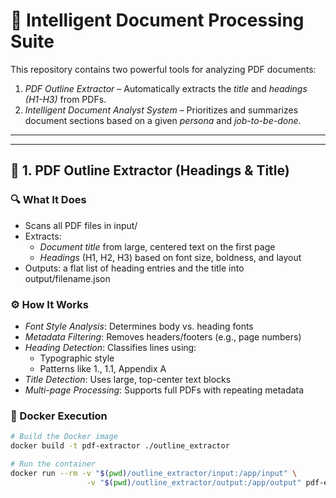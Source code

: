# 🧠 Intelligent Document Processing Suite

This repository contains two powerful tools for analyzing PDF documents:

1. *PDF Outline Extractor* – Automatically extracts the *title* and *headings (H1-H3)* from PDFs.
2. *Intelligent Document Analyst System* – Prioritizes and summarizes document sections based on a given *persona* and *job-to-be-done*.

---
---

## 🧩 1. PDF Outline Extractor (Headings & Title)

### 🔍 What It Does

- Scans all PDF files in input/
- Extracts:
  - *Document title* from large, centered text on the first page
  - *Headings* (H1, H2, H3) based on font size, boldness, and layout
- Outputs: a flat list of heading entries and the title into output/filename.json

### ⚙ How It Works

- *Font Style Analysis*: Determines body vs. heading fonts
- *Metadata Filtering*: Removes headers/footers (e.g., page numbers)
- *Heading Detection*: Classifies lines using:
  - Typographic style
  - Patterns like 1., 1.1, Appendix A
- *Title Detection*: Uses large, top-center text blocks
- *Multi-page Processing*: Supports full PDFs with repeating metadata

### 🐳 Docker Execution

```bash
# Build the Docker image
docker build -t pdf-extractor ./outline_extractor

# Run the container
docker run --rm -v "$(pwd)/outline_extractor/input:/app/input" \
                 -v "$(pwd)/outline_extractor/output:/app/output" pdf-extractor
